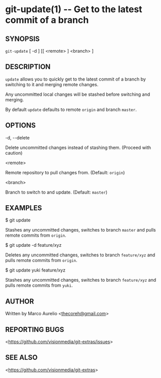 git-update(1) -- Get to the latest commit of a branch
=====================================================

## SYNOPSIS

`git-update` \[ -d \] \[\[ &lt;remote&gt; \] &lt;branch&gt; \]

## DESCRIPTION

  `update` allows you to quickly get to the latest commit of a branch by switching to it and merging remote changes.

  Any uncommitted local changes will be stashed before switching and merging.

  By default `update` defaults to remote `origin` and branch `master`.

## OPTIONS

  -d, --delete

  Delete uncommitted changes instead of stashing them. (Proceed with caution)

  &lt;remote&gt;

  Remote repository to pull changes from. (Default: `origin`)

  &lt;branch&gt;

  Branch to switch to and update. (Default: `master`)

## EXAMPLES

  $ git update

  Stashes any uncommitted changes, switches to branch `master` and pulls remote commits from `origin`.

  $ git update -d feature/xyz

  Deletes any uncommitted changes, switches to branch `feature/xyz` and pulls remote commits from `origin`.

  $ git update yuki feature/xyz

  Stashes any uncommitted changes, switches to branch `feature/xyz` and pulls remote commits from `yuki`.

## AUTHOR

Written by Marco Aurelio &lt;<thecoreh@gmail.com>&gt;

## REPORTING BUGS

&lt;<https://github.com/visionmedia/git-extras/issues>&gt;

## SEE ALSO

&lt;<https://github.com/visionmedia/git-extras>&gt;
